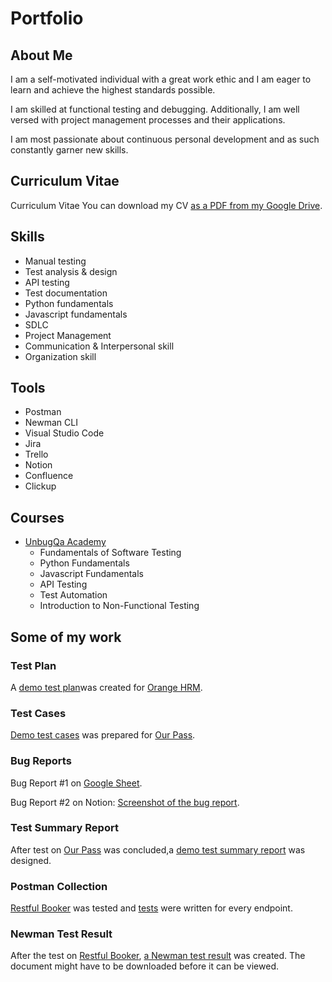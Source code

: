 # Portfolio

## About Me
I am a self-motivated individual with a great work ethic and I am eager to learn and achieve the highest standards possible.

I am skilled at functional testing and debugging. Additionally, I am well versed with project management processes and their applications.

I am most passionate about continuous personal development and as such constantly garner new skills.

## Curriculum Vitae
Curriculum Vitae
You can download my CV [as a PDF from my Google Drive](https://drive.google.com/file/d/1fnigP-rIMjqmWeqYfgYucL7Be7H5mXpr/view?usp=share_link).

## Skills
- Manual testing
- Test analysis & design
- API testing
- Test documentation
- Python fundamentals
- Javascript fundamentals
- SDLC
- Project Management
- Communication & Interpersonal skill
- Organization skill

## Tools
- Postman
- Newman CLI
- Visual Studio Code
- Jira
- Trello
- Notion
- Confluence
- Clickup

## Courses
- [UnbugQa Academy](https://drive.google.com/file/d/14OEzORa9zHxacEiH4WamE0SIuRECggXz/view?usp=share_link)
    - Fundamentals of Software Testing
    - Python Fundamentals
    - Javascript Fundamentals
    - API Testing
    - Test Automation
    - Introduction to Non-Functional Testing

## Some of my work
### Test Plan
A [demo test plan](https://docs.google.com/document/d/1oLjmxz8mWdHK0y50_4WRTqFE6fcJkiA8pMn67060CJQ/edit?usp=sharing)was created for [Orange HRM](https://opensource-demo.orangehrmlive.com/web/index.php/auth/login).

### Test Cases 
[Demo test cases](https://docs.google.com/spreadsheets/d/17_b0GD4gLmBOnuoQJdQifROjOLigDOJDnTksnamgH3Y/edit#gid=0) was prepared for [Our Pass](https://www.ourpass.co/).

### Bug Reports
Bug Report  #1 on [Google Sheet](https://docs.google.com/spreadsheets/d/1RqcO3VgeIVERbrx67B5H-Khu6cLF752aEGYtl53SXL4/edit#gid=0).

Bug Report #2 on Notion: [Screenshot of the bug report](https://drive.google.com/file/d/16PU5hXhEiTkpU6zhGreoZ5Yj01NY7754/view?usp=share_link).

### Test Summary Report
After test on [Our Pass](https://www.ourpass.co/) was concluded,a [demo test summary report](https://docs.google.com/document/d/1Jf0H45NaM6clGlZglYKL9_Cvg4aOVoK8u38-xmrYZyY/edit?usp=sharing) was designed.

### Postman Collection
[Restful Booker](https://restful-booker.herokuapp.com/) was tested and [tests](https://www.postman.com/galactic-station-686614/workspace/booker/folder/18439990-e10cfeb5-69a5-4292-bc17-2b1d54cd5576?ctx=documentation) were written for every endpoint.

### Newman Test Result
After the test on [Restful Booker](https://restful-booker.herokuapp.com/), [a Newman test result](https://drive.google.com/file/d/1n36pIlMie_zhC8nVNrzNdEN5-Hj7XQML/view?usp=sharing) was created. The document might have to be downloaded before it can be viewed.

